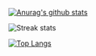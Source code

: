 [![Anurag's github stats](https://github-readme-stats.vercel.app/api?username=EddieZturbo&theme=cobalt2&show_icons=true)](https://github.com/anuraghazra/github-readme-stats)


![Streak stats](https://github-readme-streak-stats.herokuapp.com/?user=EddieZturbo&show_icons=true&theme=tokyonight)

[![Top Langs](https://github-readme-stats.vercel.app/api/top-langs/?username=EddieZturbo)](https://github.com/anuraghazra/github-readme-stats)

